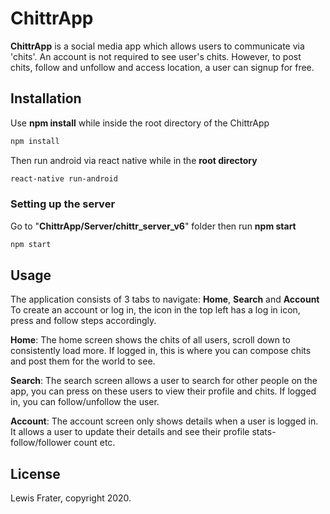 
# ChittrApp  


**ChittrApp** is a social media app which allows users to communicate via 'chits'. An account is not required to see user's chits. However, to post chits, follow and unfollow and access location, a user can signup for free. 

## Installation

Use **npm install** while inside the root directory of the ChittrApp

```bash
npm install 
```

Then run android via react native while in the **root directory**

```bash
react-native run-android
```

### Setting up the server
Go to "**ChittrApp/Server/chittr_server_v6**" folder then run **npm start**
```bash
npm start
```

## Usage
The application consists of 3 tabs to navigate: **Home**, **Search** and **Account**  
To create an account or log in, the icon in the top left has a log in icon, press and follow steps accordingly.

**Home**: The home screen shows the chits of all users, scroll down to consistently load more. If logged in, this is where you can compose chits and post them for the world to see.

**Search**: The search screen allows a user to search for other people on the app, you can press on these users to view their profile and chits. If logged in, you can follow/unfollow the user.  

**Account**: The account screen only shows details when a user is logged in. It allows a user to update their details and see their profile stats- follow/follower count etc.

## License
Lewis Frater, copyright 2020.
